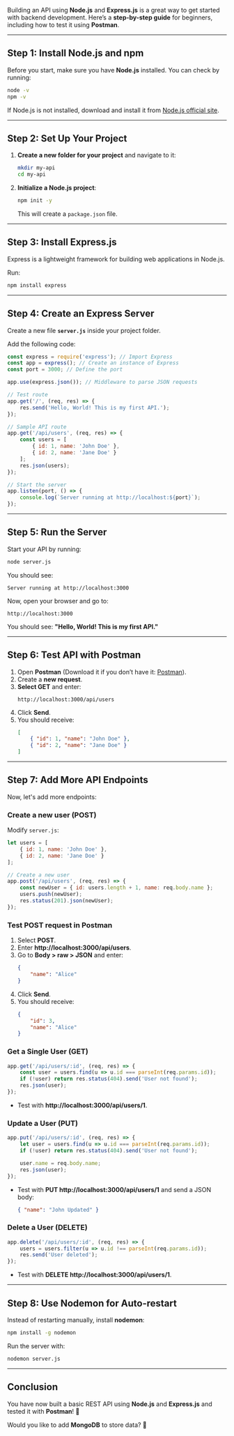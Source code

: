 Building an API using **Node.js** and **Express.js** is a great way to get started with backend development. Here’s a **step-by-step guide** for beginners, including how to test it using **Postman**.

---

## **Step 1: Install Node.js and npm**
Before you start, make sure you have **Node.js** installed. You can check by running:

```sh
node -v
npm -v
```

If Node.js is not installed, download and install it from [Node.js official site](https://nodejs.org/).

---

## **Step 2: Set Up Your Project**
1. **Create a new folder for your project** and navigate to it:
   ```sh
   mkdir my-api
   cd my-api
   ```

2. **Initialize a Node.js project**:
   ```sh
   npm init -y
   ```
   This will create a `package.json` file.

---

## **Step 3: Install Express.js**
Express is a lightweight framework for building web applications in Node.js.

Run:
```sh
npm install express
```

---

## **Step 4: Create an Express Server**
Create a new file **`server.js`** inside your project folder.

Add the following code:

```javascript
const express = require('express'); // Import Express
const app = express(); // Create an instance of Express
const port = 3000; // Define the port

app.use(express.json()); // Middleware to parse JSON requests

// Test route
app.get('/', (req, res) => {
    res.send('Hello, World! This is my first API.');
});

// Sample API route
app.get('/api/users', (req, res) => {
    const users = [
        { id: 1, name: 'John Doe' },
        { id: 2, name: 'Jane Doe' }
    ];
    res.json(users);
});

// Start the server
app.listen(port, () => {
    console.log(`Server running at http://localhost:${port}`);
});
```

---

## **Step 5: Run the Server**
Start your API by running:

```sh
node server.js
```

You should see:
```
Server running at http://localhost:3000
```

Now, open your browser and go to:
```
http://localhost:3000
```
You should see: **"Hello, World! This is my first API."**

---

## **Step 6: Test API with Postman**
1. Open **Postman** (Download it if you don’t have it: [Postman](https://www.postman.com/)).
2. Create a **new request**.
3. **Select GET** and enter:
   ```
   http://localhost:3000/api/users
   ```
4. Click **Send**.
5. You should receive:
   ```json
   [
       { "id": 1, "name": "John Doe" },
       { "id": 2, "name": "Jane Doe" }
   ]
   ```

---

## **Step 7: Add More API Endpoints**
Now, let's add more endpoints:

### **Create a new user (POST)**
Modify `server.js`:

```javascript
let users = [
    { id: 1, name: 'John Doe' },
    { id: 2, name: 'Jane Doe' }
];

// Create a new user
app.post('/api/users', (req, res) => {
    const newUser = { id: users.length + 1, name: req.body.name };
    users.push(newUser);
    res.status(201).json(newUser);
});
```

### **Test POST request in Postman**
1. Select **POST**.
2. Enter **http://localhost:3000/api/users**.
3. Go to **Body > raw > JSON** and enter:
   ```json
   {
       "name": "Alice"
   }
   ```
4. Click **Send**.
5. You should receive:
   ```json
   {
       "id": 3,
       "name": "Alice"
   }
   ```

### **Get a Single User (GET)**
```javascript
app.get('/api/users/:id', (req, res) => {
    const user = users.find(u => u.id === parseInt(req.params.id));
    if (!user) return res.status(404).send('User not found');
    res.json(user);
});
```
- Test with **http://localhost:3000/api/users/1**.

### **Update a User (PUT)**
```javascript
app.put('/api/users/:id', (req, res) => {
    let user = users.find(u => u.id === parseInt(req.params.id));
    if (!user) return res.status(404).send('User not found');

    user.name = req.body.name;
    res.json(user);
});
```
- Test with **PUT http://localhost:3000/api/users/1** and send a JSON body:
  ```json
  { "name": "John Updated" }
  ```

### **Delete a User (DELETE)**
```javascript
app.delete('/api/users/:id', (req, res) => {
    users = users.filter(u => u.id !== parseInt(req.params.id));
    res.send('User deleted');
});
```
- Test with **DELETE http://localhost:3000/api/users/1**.

---

## **Step 8: Use Nodemon for Auto-restart**
Instead of restarting manually, install **nodemon**:

```sh
npm install -g nodemon
```
Run the server with:
```sh
nodemon server.js
```

---

## **Conclusion**
You have now built a basic REST API using **Node.js** and **Express.js** and tested it with **Postman**! 🎉

Would you like to add **MongoDB** to store data? 🚀
